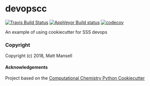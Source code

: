 devopscc
==============================
[//]: # (Badges)
[![Travis Build Status](https://travis-ci.org/REPLACE_WITH_OWNER_ACCOUNT/devopscc.png)](https://travis-ci.org/mmansell7/devopscc)
[![AppVeyor Build status](https://ci.appveyor.com/api/projects/status/REPLACE_WITH_APPVEYOR_LINK/branch/master?svg=true)](https://ci.appveyor.com/project/REPLACE_WITH_OWNER_ACCOUNT/devopscc/branch/master)
[![codecov](https://codecov.io/gh/mmansell7/devopscc/branch/master/graph/badge.svg)](https://codecov.io/gh/mmansell7/devopscc/branch/master)

An example of using cookiecutter for SSS devops

### Copyright

Copyright (c) 2018, Matt Mansell


#### Acknowledgements
 
Project based on the 
[Computational Chemistry Python Cookiecutter](https://github.com/choderalab/cookiecutter-python-comp-chem)
